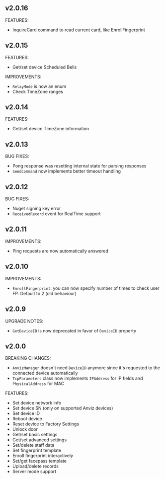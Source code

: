 ## v2.0.16
FEATURES:
* InquireCard command to read current card, like EnrollFingerprint

## v2.0.15
FEATURES:
* Get/set device Scheduled Bells

IMPROVEMENTS:
* `RelayMode` is now an enum
* Check TimeZone ranges

## v2.0.14
FEATURES:
* Get/set device TimeZone information

## v2.0.13
BUG FIXES:
* Pong response was resetting internal state for parsing responses
* `SendCommand` now implements better timeout handling

## v2.0.12
BUG FIXES:
* Nuget signing key error
* `ReceivedRecord` event for RealTime support

## v2.0.11
IMPROVEMENTS:
* Ping requests are now automatically answered

## v2.0.10
IMPROVEMENTS:
* `EnrollFingerprint`: you can now specify number of times to check user FP. Default to 2 (old behaviour)

## v2.0.9
UPGRADE NOTES:
* `GetDeviceID` is now deprecated in favor of `DeviceID` property

## v2.0.0
BREAKING CHANGES:

* `AnvizManager` doesn't need `DeviceID` anymore since it's requested to the connected device automatically
* `TcpParameters` class now implements `IPAddress` for IP fields and `PhysicalAddress` for MAC

FEATURES:

* Set device network info
* Set device SN (only on supported Anviz devices)
* Set device ID
* Reboot device
* Reset device to Factory Settings
* Unlock door
* Get/set basic settings
* Get/set advanced settings
* Set/delete staff data
* Set fingerprint template
* Enroll fingerprint interactively
* Set/get facepass template
* Upload/delete records
* Server mode support
